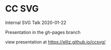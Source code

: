 # CC SVG
Internal SVG Talk 2020-01-22

Presentation in the gh-pages branch

view presentation at https://elliz.github.io/ccsvg/
